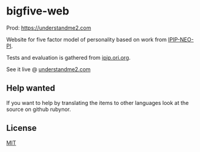 # bigfive-web

Prod: https://understandme2.com

Website for five factor model of personality based on work from [IPIP-NEO-PI](https://github.com/kholia/IPIP-NEO-PI).

Tests and evaluation is gathered from [ipip.ori.org](http://ipip.ori.org).

See it live @ [understandme2.com](https://understandme2.com)

## Help wanted

If you want to help by translating the items to other languages look at the source on github rubynor.

## License

[MIT](LICENSE)
